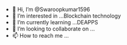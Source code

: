 - 👋 Hi, I’m @Swaroopkumar1596
- 👀 I’m interested in ...Blockchain technology
- 🌱 I’m currently learning ...DEAPPS
- 💞️ I’m looking to collaborate on ...
- 📫 How to reach me ...

<!---
Swaroopkumar1596/Swaroopkumar1596 is a ✨ special ✨ repository because its `README.md` (this file) appears on your GitHub profile.
You can click the Preview link to take a look at your changes.
--->
